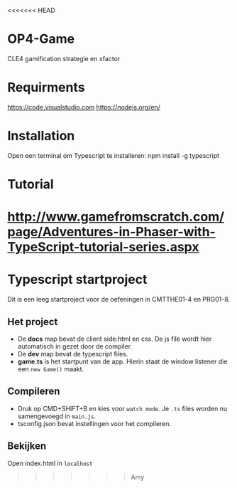 <<<<<<< HEAD
# OP4-Game
CLE4 gamification strategie en xfactor

# Requirments
https://code.visualstudio.com
https://nodejs.org/en/

# Installation
Open een terminal om Typescript te installeren:
npm install -g typescript 

# Tutorial
http://www.gamefromscratch.com/page/Adventures-in-Phaser-with-TypeScript-tutorial-series.aspx
=======
# Typescript startproject

Dit is een leeg startproject voor de oefeningen in CMTTHE01-4 en PRG01-8. 

## Het project

- De **docs** map bevat de client side:html en css. De js file wordt hier automatisch in gezet door de compiler.
- De **dev** map bevat de typescript files.
- **game.ts** is het startpunt van de app. Hierin staat de window listener die een `new Game()` maakt.

## Compileren
- Druk op CMD+SHIFT+B en kies voor `watch mode`. Je `.ts` files worden nu samengevoegd in `main.js`.
- tsconfig.json bevat instellingen voor het compileren.

## Bekijken
Open index.html in `localhost`
>>>>>>> Amy
